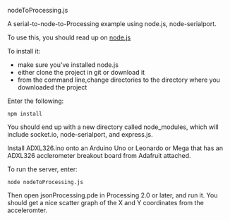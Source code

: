 nodeToProcessing.js

A  serial-to-node-to-Processing example using node.js, node-serialport.

To use this, you should read up on <a href="nodejs.org">node.js</a>

To install it:
* make sure you've installed node.js
* either clone the project in git or download it
* from the command line,change directories to the directory where you downloaded the project

Enter the following:

	npm install 

You should end up with a new directory called node_modules, which will include socket.io, node-serialport, and express.js.

Install ADXL326.ino onto an Arduino Uno or Leonardo or Mega that has an ADXL326 acclerometer breakout board from Adafruit attached.

To run the server, enter:

	node nodeToProcessing.js

Then open jsonProcessing.pde in Processing 2.0 or later, and run it. You should get a nice scatter graph of the X and Y coordinates from the acceleromter.